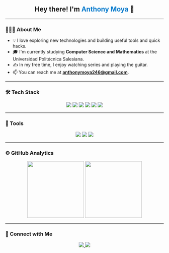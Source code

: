 <h2 align="center">Hey there! I'm <span style="color:#007acc;">Anthony Moya</span> 👋</h2>

---

### 👨🏻‍💻 About Me

- 💡 I love exploring new technologies and building useful tools and quick hacks.  
- 🎓 I'm currently studying **Computer Science and Mathematics** at the Universidad Politécnica Salesiana.  
- ✍️ In my free time, I enjoy watching series and playing the guitar.  
- 📫 You can reach me at **[anthonymoya246@gmail.com](mailto:anthonymoya246@gmail.com)**.

---

### 🛠 Tech Stack

<p align="center">
  <img src="https://img.shields.io/badge/Spring_Boot-6DB33F?style=for-the-badge&logo=springboot&logoColor=white"/>
  <img src="https://img.shields.io/badge/Angular-DD0031?style=for-the-badge&logo=angular&logoColor=white"/>
  <img src="https://img.shields.io/badge/Jakarta_EE-EE4C2C?style=for-the-badge&logo=jakartaee&logoColor=white"/>
  <img src="https://img.shields.io/badge/Django-092E20?style=for-the-badge&logo=django&logoColor=white"/>
  <img src="https://img.shields.io/badge/Oracle-F80000?style=for-the-badge&logo=oracle&logoColor=white"/>
  <img src="https://img.shields.io/badge/PostgreSQL-336791?style=for-the-badge&logo=postgresql&logoColor=white"/>
</p>

---

### 🧰 Tools

<p align="center">
  <img src="https://img.shields.io/badge/PyCharm-143?style=for-the-badge&logo=pycharm&logoColor=white"/>
  <img src="https://img.shields.io/badge/IntelliJ_IDEA-000000.svg?style=for-the-badge&logo=intellijidea&logoColor=white"/>
  <img src="https://img.shields.io/badge/VS_Code-0078d7.svg?style=for-the-badge&logo=visualstudiocode&logoColor=white"/>
</p>

---

### ⚙️ GitHub Analytics

<p align="center">
  <img height="180em" src="https://github-readme-stats-eight-theta.vercel.app/api?username=Anthonazo&show_icons=true&theme=algolia&include_all_commits=true&count_private=true"/>
  <img height="180em" src="https://github-readme-stats-eight-theta.vercel.app/api/top-langs/?username=Anthonazo&layout=compact&langs_count=8&theme=algolia"/>
</p>

---

### 🤝 Connect with Me

<p align="center">
  <a href="https://www.linkedin.com/in/anthony-moya-ochoa-46b211217" target="_blank">
    <img src="https://img.shields.io/badge/LinkedIn-%230077B5.svg?style=for-the-badge&logo=linkedin&logoColor=white"/>
  </a>
  <a href="https://github.com/Anthonazo" target="_blank">
    <img src="https://img.shields.io/badge/GitHub-181717.svg?style=for-the-badge&logo=github&logoColor=white"/>
  </a>
</p>
